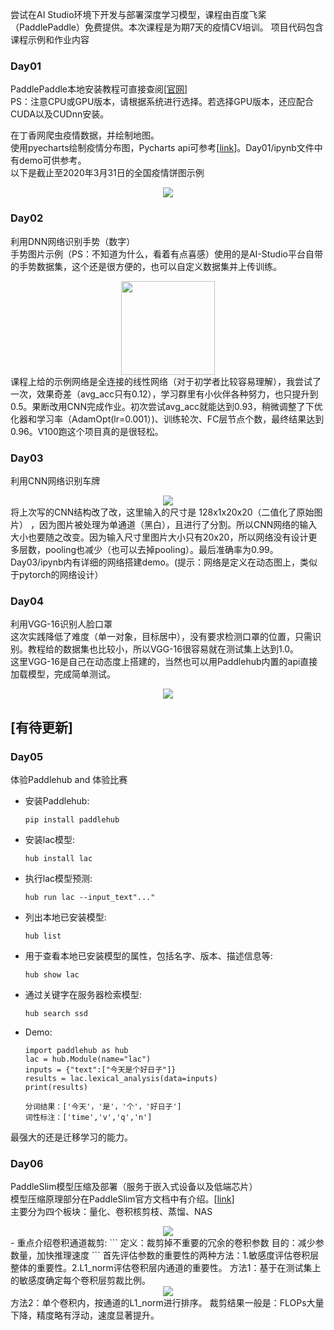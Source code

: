 尝试在AI Studio环境下开发与部署深度学习模型，课程由百度飞桨（PaddlePaddle）免费提供。本次课程是为期7天的疫情CV培训。
项目代码包含课程示例和作业内容
### Day01
PaddlePaddle本地安装教程可直接查阅[[官网](https://www.paddlepaddle.org.cn/documentation/docs/zh/install/index_cn.html)]  
PS：注意CPU或GPU版本，请根据系统进行选择。若选择GPU版本，还应配合CUDA以及CUDnn安装。  

在丁香网爬虫疫情数据，并绘制地图。  
使用pyecharts绘制疫情分布图，Pycharts api可参考[[link](https://pyecharts.org/#/zh-cn/)]。Day01/ipynb文件中有demo可供参考。  
以下是截止至2020年3月31日的全国疫情饼图示例  
<div align=center><img src="https://github.com/IDayday/AI-Studio-7days-CV_for_epidemic/blob/master/sample/%E7%96%AB%E6%83%85%E9%A5%BC%E5%9B%BE%E7%A4%BA%E4%BE%8B.png"/></div>   

### Day02
利用DNN网络识别手势（数字）  
手势图片示例（PS：不知道为什么，看着有点喜感）使用的是AI-Studio平台自带的手势数据集，这个还是很方便的，也可以自定义数据集并上传训练。  
<div align=center><img width="150" height="150" src="https://github.com/IDayday/AI-Studio-7days-CV_for_epidemic/blob/master/Day02/%E6%89%8B%E5%8A%BF.jpg"/></div>   
课程上给的示例网络是全连接的线性网络（对于初学者比较容易理解），我尝试了一次，效果奇差（avg_acc只有0.12），学习群里有小伙伴各种努力，也只提升到0.5。果断改用CNN完成作业。初次尝试avg_acc就能达到0.93，稍微调整了下优化器和学习率（AdamOpt(lr=0.001）)、训练轮次、FC层节点个数，最终结果达到0.96。V100跑这个项目真的是很轻松。   

### Day03
利用CNN网络识别车牌  
<div align=center><img src="https://github.com/IDayday/AI-Studio-7days-CV_for_epidemic/blob/master/Day03/%E8%BD%A6%E7%89%8C.png"/></div>  
将上次写的CNN结构改了改，这里输入的尺寸是 128x1x20x20（二值化了原始图片） ，因为图片被处理为单通道（黑白），且进行了分割。所以CNN网络的输入大小也要随之改变。因为输入尺寸里图片大小只有20x20，所以网络没有设计更多层数，pooling也减少（也可以去掉pooling）。最后准确率为0.99。Day03/ipynb内有详细的网络搭建demo。(提示：网络是定义在动态图上，类似于pytorch的网络设计）  

### Day04
利用VGG-16识别人脸口罩  
这次实践降低了难度（单一对象，目标居中），没有要求检测口罩的位置，只需识别。教程给的数据集也比较小，所以VGG-16很容易就在测试集上达到1.0。  
这里VGG-16是自己在动态度上搭建的，当然也可以用Paddlehub内置的api直接加载模型，完成简单测试。  
<div align=center><img src="https://github.com/IDayday/AI-Studio-7days-CV_for_epidemic/blob/master/Day04/infer_mask01.jpg"/></div>  

## [有待更新]
### Day05
体验Paddlehub and 体验比赛  
- 安装Paddlehub:
  ```
  pip install paddlehub
  ```
- 安装lac模型:
  ```
  hub install lac
  ```
- 执行lac模型预测:
  ```
  hub run lac --input_text"..."
  ```
- 列出本地已安装模型:
  ```
  hub list
  ```
- 用于查看本地已安装模型的属性，包括名字、版本、描述信息等:
  ```
  hub show lac
  ```
- 通过关键字在服务器检索模型:
  ```
  hub search ssd
  ```
- Demo:
  ```
  import paddlehub as hub
  lac = hub.Module(name="lac")
  inputs = {"text":["今天是个好日子"]}
  results = lac.lexical_analysis(data=inputs)
  print(results)
  ```
  ```
  分词结果：['今天'，'是'，'个'，'好日子']
  词性标注：['time','v','q','n']
  ```
最强大的还是迁移学习的能力。
### Day06
PaddleSlim模型压缩及部署（服务于嵌入式设备以及低端芯片）    
模型压缩原理部分在PaddleSlim官方文档中有介绍。[[link](https://paddlepaddle.github.io/PaddleSlim/algo/algo.html)]  
主要分为四个板块：量化、卷积核剪枝、蒸馏、NAS  
<div align=center><img src="https://github.com/IDayday/AI-Studio-7days-CV_for_epidemic-PaddlePaddle-/blob/master/sample/PaddleSlim.jpg"/></div>   
- 重点介绍卷积通道裁剪:
  ```
  定义：裁剪掉不重要的冗余的卷积参数
  目的：减少参数量，加快推理速度
  ```
首先评估参数的重要性的两种方法：1.敏感度评估卷积层整体的重要性。2.L1_norm评估卷积层内通道的重要性。
方法1：基于在测试集上的敏感度确定每个卷积层剪裁比例。
<div align=center><img src="https://github.com/IDayday/AI-Studio-7days-CV_for_epidemic-PaddlePaddle-/blob/master/sample/%E6%95%8F%E6%84%9F%E5%BA%A6%E5%88%86%E6%9E%90.jpg"/></div>  
方法2：单个卷积内，按通道的L1_norm进行排序。
裁剪结果一般是：FLOPs大量下降，精度略有浮动，速度显著提升。

  
